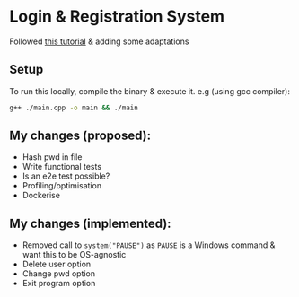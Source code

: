 # Login & Registration System

Followed [this tutorial](https://www.youtube.com/watch?v=I_aWPGCaaFA) & adding some adaptations

## Setup

To run this locally, compile the binary & execute it. e.g (using gcc compiler):
```bash
g++ ./main.cpp -o main && ./main
```

## My changes (proposed):
* Hash pwd in file
* Write functional tests
* Is an e2e test possible?
* Profiling/optimisation
* Dockerise

## My changes (implemented):
* Removed call to `system("PAUSE")` as `PAUSE` is a Windows command & want this to be OS-agnostic
* Delete user option
* Change pwd option
* Exit program option
